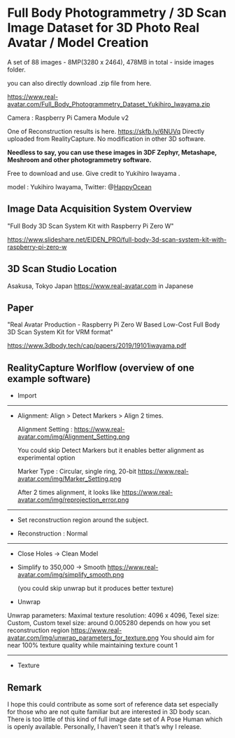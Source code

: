 
# Full Body Photogrammetry / 3D Scan Image Dataset for 3D Photo Real Avatar / Model Creation

A set of 88 images - 8MP(3280 x 2464), 478MB in total - inside images folder.

you can also directly download .zip file from here.

https://www.real-avatar.com/Full_Body_Photogrammetry_Dataset_Yukihiro_Iwayama.zip

Camera : Raspberry Pi Camera Module v2

One of Reconstruction results is here.
https://skfb.ly/6NUVq
Directly uploaded from RealityCapture. No modification in other 3D software.

**Needless to say, you can use these images in 3DF Zephyr, Metashape, Meshroom and other photogrammetry software.**

Free to download and use. Give credit to Yukihiro Iwayama .

model : Yukihiro Iwayama,  Twitter: @[HappyOcean](https://Twitter.com/HappyOcean)

## Image Data Acquisition System Overview
"Full Body 3D Scan System Kit with Raspberry Pi Zero W"

https://www.slideshare.net/EIDEN_PRO/full-body-3d-scan-system-kit-with-raspberry-pi-zero-w

## 3D Scan Studio Location 
Asakusa, Tokyo Japan
https://www.real-avatar.com in Japanese

## Paper
"Real Avatar Production - Raspberry Pi Zero W Based Low-Cost Full Body 3D Scan System Kit for VRM format"

https://www.3dbody.tech/cap/papers/2019/19101iwayama.pdf

## RealityCapture Worlflow  (overview of one example software)

* Import

-------
* Alignment:
  Align >
  Detect Markers >
  Align 2 times.

  Alignment Setting : https://www.real-avatar.com/img/Alignment_Setting.png
  
  You could skip Detect Markers but it enables better alignment as experimental option

  Marker Type : Circular, single ring, 20-bit https://www.real-avatar.com/img/Marker_Setting.png
  
    After 2 times alignment, it looks like https://www.real-avatar.com/img/reprojection_error.png
--------

* Set reconstruction region around the subject.

* Reconstruction : Normal

---------
* Close Holes -> Clean Model

* Simplify to 350,000 -> Smooth https://www.real-avatar.com/img/simplify_smooth.png

  (you could skip unwrap but it produces better texture)

* Unwrap
  
Unwrap parameters:
Maximal texture resolution: 4096 x 4096,
Texel size: Custom,
Custom texel size: around 0.005280 depends on how you set reconstruction region
https://www.real-avatar.com/img/unwrap_parameters_for_texture.png
You should aim for near 100% texture quality while maintaining texture count 1

-- --- ---    

* Texture


## Remark
I hope this could contribute as some sort of reference data set especially for those who are not quite familiar but are interested in 3D body scan. There is too little of this kind of full image date set of A Pose Human which is openly available. Personally, I haven’t seen it that’s why I release.
